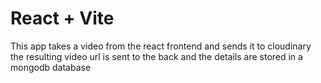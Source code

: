 # React + Vite
This app takes a video from the react frontend and sends it to cloudinary
the resulting video url is sent to the back and the details are stored in a mongodb database

